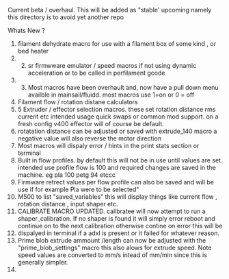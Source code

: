 Current beta / overhaul. This will be added as "stable' upcoming namely this directory is to avoid yet another repo

Whats New ? 
1. filament dehydrate macro for use with a filament box of some kind , or bed heater 
2. 2. sr firmwware emulator / speed macros if not using dynamic acceleration or to be called in perfilament gcode 
3. 3. Most macros have been overhault and, now have a pull down menu availble in mainsail/fluidd. most macros use 1=on or 0 = off 
4. Filament flow / rotation distane calculators
5. 5 Extruder / effector selection macros. these set rotation distance rms current etc intended usage quick swaps or common mod support. on a fresh config v400 effector will of course be default. 
6. rotatation distance can be adjusted or saved with extrude_140 macro a negative value will also reverse the motor direction 
7. Most macros will dispaly error / hints in the print stats section or terminal 
8. Built in flow profiles. by default this will not be in use until values are set. intended use profile flow is 100 and required changes are saved in the machine. eg pla 100 petg 94 etccc 
9. Firmware retrect values per flow profile can also be saved and will be use if for example Pla were to be selected" 
10. M500 to list "saved_variables" this will display things like current flow , rotation distance , input shaper etc. 
11. CALIBRATE MACRO UPDATED. calibratee will now attempt to run a shaper_calibration. If no shaper is found it will simply error reboot and continue on to the next calibration otherwise contine on error this will be 
12. dispalyed in terminal if a adxl is present or it failed for whatever reason. 
13. Prime blob extrude ammount /length can now be adjusted with the "prime_blob_settings" macro this also alows for extrude speed. Note speed values are converted to mm/s intead of mm/min since this is generally simpler. 
14. 
